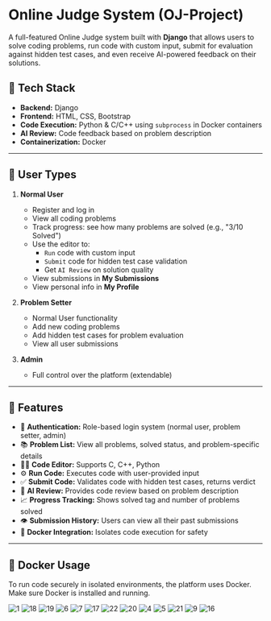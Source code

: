 # Online Judge System (OJ-Project)

A full-featured Online Judge system built with **Django** that allows users to solve coding problems, run code with custom input, submit for evaluation against hidden test cases, and even receive AI-powered feedback on their solutions.

## 🔧 Tech Stack

- **Backend:** Django
- **Frontend:** HTML, CSS, Bootstrap
- **Code Execution:** Python & C/C++ using `subprocess` in Docker containers
- **AI Review:** Code feedback based on problem description
- **Containerization:** Docker


---

## 👥 User Types

1. **Normal User**
   - Register and log in
   - View all coding problems
   - Track progress: see how many problems are solved (e.g., "3/10 Solved")
   - Use the editor to:
     - `Run` code with custom input
     - `Submit` code for hidden test case validation
     - Get `AI Review` on solution quality
   - View submissions in **My Submissions**
   - View personal info in **My Profile**

2. **Problem Setter**
   - Normal User functionality
   - Add new coding problems
   - Add hidden test cases for problem evaluation
   - View all user submissions

3. **Admin**
   - Full control over the platform (extendable)

---

## 🚀 Features

- 🔐 **Authentication:** Role-based login system (normal user, problem setter, admin)
- 📚 **Problem List:** View all problems, solved status, and problem-specific details
- 👨‍💻 **Code Editor:** Supports C, C++, Python
- ⚙️ **Run Code:** Executes code with user-provided input
- ✅ **Submit Code:** Validates code with hidden test cases, returns verdict
- 🤖 **AI Review:** Provides code review based on problem description
- 📈 **Progress Tracking:** Shows solved tag and number of problems solved
- 👁️ **Submission History:** Users can view all their past submissions
- 🧪 **Docker Integration:** Isolates code execution for safety

---

## 🐳 Docker Usage

To run code securely in isolated environments, the platform uses Docker. Make sure Docker is installed and running.

![1](https://github.com/user-attachments/assets/0649871c-0093-47ff-9855-338da17f14d8)
![18](https://github.com/user-attachments/assets/4ab01247-a1d2-40d5-ad55-4ca6e7d1663e)
![19](https://github.com/user-attachments/assets/4e944698-2b49-42c9-bda0-17a8fc9676fd)
![6](https://github.com/user-attachments/assets/b09d8ec4-f7e6-4c5c-a01d-607cd5b02d4d)
![7](https://github.com/user-attachments/assets/7c8c3bd7-c856-4a30-8426-eb3f64503474)
![17](https://github.com/user-attachments/assets/38b3d171-bd83-47e9-bd49-bec9504ef3e9)
![22](https://github.com/user-attachments/assets/0eafd279-67da-49af-9280-25a1be37f179)
![20](https://github.com/user-attachments/assets/ba62c31c-0bee-4176-9923-d347c30c7885)
![4](https://github.com/user-attachments/assets/aaa755c2-f0c8-433b-820e-491551a336b2)
![5](https://github.com/user-attachments/assets/9cf2d1a4-60f3-4d56-94b2-e32833720d10)
![21](https://github.com/user-attachments/assets/22e2fd66-11ee-4976-a7dd-aea4eea55c79)
![9](https://github.com/user-attachments/assets/b86b0523-9dd2-418f-ae35-8124a223208e)
![16](https://github.com/user-attachments/assets/b5ddc013-16d2-4a20-b446-cc4affe16d3b)


